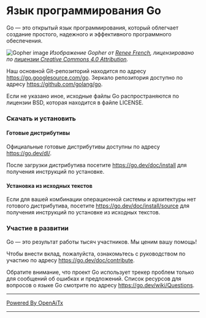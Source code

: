# Язык программирования Go

Go — это открытый язык программирования, который облегчает создание простого, надежного и эффективного программного обеспечения.

![Gopher image](https://golang.org/doc/gopher/fiveyears.jpg)
*Изображение Gopher от [Renee French][rf], лицензировано по [лицензии Creative Commons 4.0 Attribution][cc4-by].*

Наш основной Git-репозиторий находится по адресу https://go.googlesource.com/go.
Зеркало репозитория доступно по адресу https://github.com/golang/go.

Если не указано иное, исходные файлы Go распространяются по
лицензии BSD, которая находится в файле LICENSE.

### Скачать и установить

#### Готовые дистрибутивы

Официальные готовые дистрибутивы доступны по адресу https://go.dev/dl/.

После загрузки дистрибутива посетите https://go.dev/doc/install
для получения инструкций по установке.

#### Установка из исходных текстов

Если для вашей комбинации операционной системы и архитектуры
нет готового дистрибутива, посетите
https://go.dev/doc/install/source
для получения инструкций по установке из исходных текстов.

### Участие в развитии

Go — это результат работы тысяч участников. Мы ценим вашу помощь!

Чтобы внести вклад, пожалуйста, ознакомьтесь с руководством по участию по адресу https://go.dev/doc/contribute.

Обратите внимание, что проект Go использует трекер проблем только для сообщений об ошибках и предложений. Список ресурсов для вопросов о языке Go смотрите по адресу https://go.dev/wiki/Questions.

[rf]: https://reneefrench.blogspot.com/
[cc4-by]: https://creativecommons.org/licenses/by/4.0/

---

[Powered By OpenAiTx](https://github.com/OpenAiTx/OpenAiTx)

---
